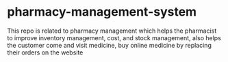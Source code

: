# pharmacy-management-system
 This repo is related to pharmacy management which helps the pharmacist to improve inventory management, cost, and stock management, also helps the customer come and visit medicine, buy online medicine by replacing their orders on the website
